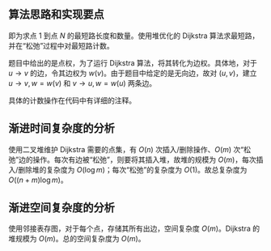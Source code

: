 ## 算法思路和实现要点

即为求点 $1$ 到点 $N$ 的最短路长度和数量。使用堆优化的 Dijkstra 算法求最短路，并在“松弛”过程中对最短路计数。

题目中给出的是点权，为了运行 Dijkstra 算法，将其转化为边权。具体地，对于 $u \rightarrow v$ 的边，令其边权为 $w(v)$。由于题目中给定的是无向边，故对 $(u, v)$，建立 $u \rightarrow v, w=w(v)$ 和  $v \rightarrow u, w=w(u)$ 两条边。

具体的计数操作在代码中有详细的注释。

## 渐进时间复杂度的分析

使用二叉堆维护 Dijkstra 需要的点集，有 $O(n)$ 次插入/删除操作、$O(m)$ 次“松弛”边的操作。每次有边被“松弛”，则要将其插入堆，故堆的规模为 $O(m)$，每次插入/删除堆的复杂度为 $O(\log m)$；每次“松弛”的复杂度为 $O(1)$。故总复杂度为 $O((n + m)\log m)$。

## 渐进空间复杂度的分析

使用邻接表存图，对于每个点，存储其所有出边，空间复杂度 $O(m)$。Dijkstra 的堆规模为 $O(m)$。总的空间复杂度为 $O(m)$。